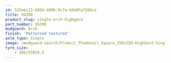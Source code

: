 ```yaml
---
id: 525ebc13-6854-4896-9c7a-4da8fa7206ca
title: VG39D
product_slug: single-arch-highgard
part_number: VG39D
mudguard: Arch
finish: 'Patterned textured'
axle_type: Single
image: /mudguard-search/Product_Thumbnail_Square_250x250-HighGard-Single-Arch.jpg
tyre_size: 
    - 385/55R19.5
---
```

